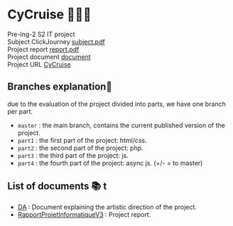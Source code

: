 # CyCruise 🗿🗿🗿

Pre-Ing-2 S2 IT project <br>
Subject ClickJourney [subject.pdf](subject/Projet_Click_journeY_v1.0_Présentation.pdf) <br>
Project report [report.pdf](document/RapportProjetInformatiqueV3.pdf) <br>
Project document [document](document/) <br>
Project URL [CyCruise](https://cycruise.antoninp.dev/) <br>

## Branches explanation🌳

due to the evaluation of the project divided into parts, we have one branch per part. <br>

- `master` : the main branch, contains the current published version of the project.
- `part1` : the first part of the project: html/css.
- `part2` : the second part of the project: php.
- `part3` : the third part of the project: js.
- `part4` : the fourth part of the project: async js. (+/- = to master)

## List of documents 📚  t

- [DA](document/DA.pdf) : Document explaining the artistic direction of the project.
- [RapportProjetInformatiqueV3](document/RapportProjetInformatiqueV3.pdf) : Project report.